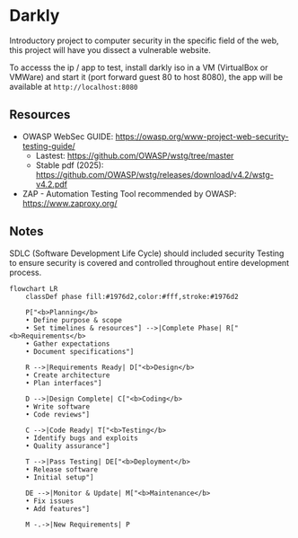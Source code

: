 # Darkly

Introductory project to computer security in the specific field of the web, this project will have you dissect a vulnerable website.

To accesss the ip / app to test, install darkly iso in a VM (VirtualBox or VMWare) and start it (port forward guest 80 to host 8080), the app will be available at `http://localhost:8080`

## Resources

- OWASP WebSec GUIDE: https://owasp.org/www-project-web-security-testing-guide/
  - Lastest: https://github.com/OWASP/wstg/tree/master
  - Stable pdf (2025): https://github.com/OWASP/wstg/releases/download/v4.2/wstg-v4.2.pdf
- ZAP - Automation Testing Tool recommended by OWASP: https://www.zaproxy.org/

## Notes

SDLC (Software Development Life Cycle) should included security Testing to ensure security is covered and controlled throughout entire development process.

```mermaid
flowchart LR
    classDef phase fill:#1976d2,color:#fff,stroke:#1976d2

    P["<b>Planning</b>
    • Define purpose & scope
    • Set timelines & resources"] -->|Complete Phase| R["<b>Requirements</b>
    • Gather expectations
    • Document specifications"]

    R -->|Requirements Ready| D["<b>Design</b>
    • Create architecture
    • Plan interfaces"]

    D -->|Design Complete| C["<b>Coding</b>
    • Write software
    • Code reviews"]

    C -->|Code Ready| T["<b>Testing</b>
    • Identify bugs and exploits
    • Quality assurance"]

    T -->|Pass Testing| DE["<b>Deployment</b>
    • Release software
    • Initial setup"]

    DE -->|Monitor & Update| M["<b>Maintenance</b>
    • Fix issues
    • Add features"]

    M -.->|New Requirements| P

```
